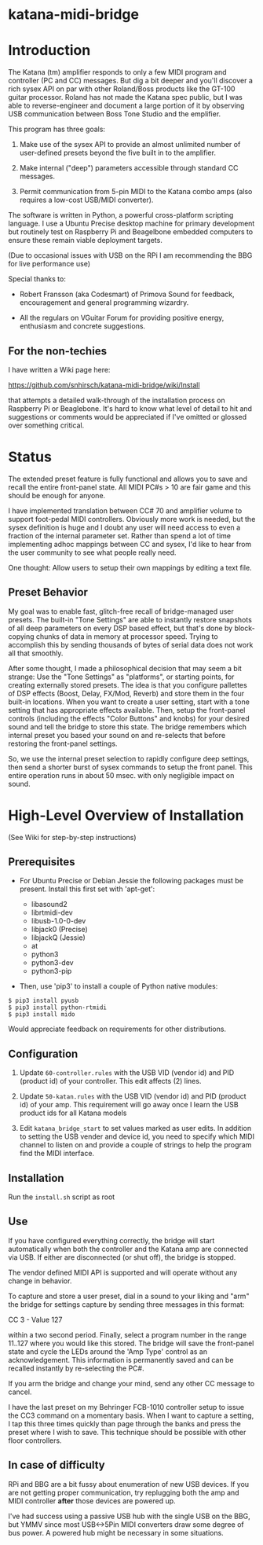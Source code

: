 # katana-midi-bridge

# Introduction

The Katana (tm) amplifier responds to only a few MIDI program and
controller (PC and CC) messages. But dig a bit deeper and you'll
discover a rich sysex API on par with other Roland/Boss products like
the GT-100 guitar processor.  Roland has not made the Katana spec
public, but I was able to reverse-engineer and document a large
portion of it by observing USB communication between Boss Tone Studio
and the emplifier.

This program has three goals:

  1. Make use of the sysex API to provide an almost unlimited number
     of user-defined presets beyond the five built in to the
     amplifier.

  2. Make internal ("deep") parameters accessible through standard CC
     messages.

  3. Permit communication from 5-pin MIDI to the Katana combo amps
     (also requires a low-cost USB/MIDI converter).

The software is written in Python, a powerful cross-platform scripting
language. I use a Ubuntu Precise desktop machine for primary
development but routinely test on Raspberry Pi and Beagelbone embedded
computers to ensure these remain viable deployment targets.

(Due to occasional issues with USB on the RPi I am recommending the
BBG for live performance use)

Special thanks to:

  + Robert Fransson (aka Codesmart) of Primova Sound for feedback,
  encouragement and general programming wizardry.

  + All the regulars on VGuitar Forum for providing positive energy,
  enthusiasm and concrete suggestions.

## For the non-techies

I have written a Wiki page here:

https://github.com/snhirsch/katana-midi-bridge/wiki/Install

that attempts a detailed walk-through of the installation process on
Raspberry Pi or Beaglebone.  It's hard to know what level of detail to
hit and suggestions or comments would be appreciated if I've omitted
or glossed over something critical.

# Status

The extended preset feature is fully functional and allows you to save
and recall the entire front-panel state. All MIDI PC#s > 10 are fair
game and this should be enough for anyone.

I have implemented translation between CC# 70 and amplifier volume to
support foot-pedal MIDI controllers. Obviously more work is needed,
but the sysex definition is huge and I doubt any user will need access
to even a fraction of the internal parameter set. Rather than spend a
lot of time implementing adhoc mappings between CC and sysex, I'd like
to hear from the user community to see what people really need. 

One thought: Allow users to setup their own mappings by editing a text
file.

## Preset Behavior

My goal was to enable fast, glitch-free recall of bridge-managed user
presets. The built-in "Tone Settings" are able to instantly restore
snapshots of all deep parameters on every DSP based effect, but that's
done by block-copying chunks of data in memory at processor speed.
Trying to accomplish this by sending thousands of bytes of serial data
does not work all that smoothly.

After some thought, I made a philosophical decision that may seem a
bit strange: Use the "Tone Settings" as "platforms", or starting
points, for creating externally stored presets.  The idea is that you
configure pallettes of DSP effects (Boost, Delay, FX/Mod, Reverb) and
store them in the four built-in locations.  When you want to create a
user setting, start with a tone setting that has appropriate effects 
available.  Then, setup the front-panel controls (including the
effects "Color Buttons" and knobs) for your desired sound and tell the
bridge to store this state.  The bridge remembers which internal
preset you based your sound on and re-selects that before restoring
the front-panel settings.

So, we use the internal preset selection to rapidly configure deep
settings, then send a shorter burst of sysex commands to setup the
front panel.  This entire operation runs in about 50 msec. with
only negligible impact on sound.

# High-Level Overview of Installation

(See Wiki for step-by-step instructions)
  
## Prerequisites

  + For Ubuntu Precise or Debian Jessie the following packages must be
    present.  Install this first set with 'apt-get':

    - libasound2
    - librtmidi-dev
    - libusb-1.0-0-dev
    - libjack0 (Precise) 
    - libjackQ (Jessie)
    - at
    - python3
    - python3-dev
    - python3-pip

  + Then, use 'pip3' to install a couple of Python native modules:
```
$ pip3 install pyusb
$ pip3 install python-rtmidi
$ pip3 install mido
```
Would appreciate feedback on requirements for other distributions.

## Configuration

  1. Update ```60-controller.rules``` with the USB VID (vendor id) and PID
(product id) of your controller.  This edit affects (2) lines.

  2. Update ```50-katan.rules``` with the USB VID (vendor id) and PID
(product id) of your amp.  This requirement will go away once I learn the 
USB product ids for all Katana models

  3. Edit ```katana_bridge_start``` to set values marked as user
edits.  In addition to setting the USB vender and device id, you need
to specify which MIDI channel to listen on and provide a couple of
strings to help the program find the MIDI interface.

## Installation

Run the ```install.sh``` script as root

## Use

If you have configured everything correctly, the bridge will start
automatically when both the controller and the Katana amp are
connected via USB.  If either are disconnected (or shut off), the
bridge is stopped.

The vendor defined MIDI API is supported and will operate without any
change in behavior.  

To capture and store a user preset, dial in a sound to your liking and
"arm" the bridge for settings capture by sending three messages in
this format:

CC 3 - Value 127

within a two second period. Finally, select a program number in the
range 11..127 where you would like this stored. The bridge will save
the front-panel state and cycle the LEDs around the 'Amp Type' control
as an acknowledgement.  This information is permanently saved and can
be recalled instantly by re-selecting the PC#.

If you arm the bridge and change your mind, send any other CC message
to cancel.

I have the last preset on my Behringer FCB-1010 controller setup to
issue the CC3 command on a momentary basis.  When I want to capture a
setting, I tap this three times quickly than page through the banks
and press the preset where I wish to save.  This technique should be
possible with other floor controllers. 

## In case of difficulty

RPi and BBG are a bit fussy about enumeration of new USB devices. If
you are not getting proper communication, try replugging both the amp
and MIDI controller **after** those devices are powered up.

I've had success using a passive USB hub with the single USB on the
BBG, but YMMV since most USB<->5Pin MIDI converters draw some degree
of bus power.  A powered hub might be necessary in some situations.
